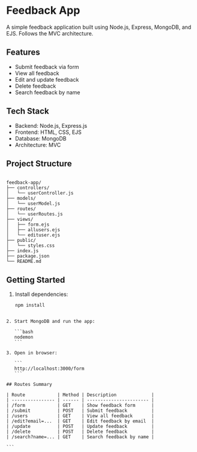 # Feedback App

A simple feedback application built using Node.js, Express, MongoDB, and EJS. Follows the MVC architecture.

## Features

- Submit feedback via form
- View all feedback
- Edit and update feedback
- Delete feedback
- Search feedback by name

## Tech Stack

- Backend: Node.js, Express.js
- Frontend: HTML, CSS, EJS
- Database: MongoDB
- Architecture: MVC

## Project Structure

```

feedback-app/
├── controllers/
│   └── userController.js
├── models/
│   └── userModel.js
├── routes/
│   └── userRoutes.js
├── views/
│   ├── form.ejs
│   ├── allusers.ejs
│   └── edituser.ejs
├── public/
│   └── styles.css
├── index.js
├── package.json
└── README.md

````

## Getting Started

1. Install dependencies:
   ```bash
   npm install
````

2. Start MongoDB and run the app:

   ```bash
   nodemon
   ```

3. Open in browser:

   ```
   http://localhost:3000/form
   ```

## Routes Summary

| Route            | Method | Description             |
| ---------------- | ------ | ----------------------- |
| /form            | GET    | Show feedback form      |
| /submit          | POST   | Submit feedback         |
| /users           | GET    | View all feedback       |
| /edit?email=...  | GET    | Edit feedback by email  |
| /update          | POST   | Update feedback         |
| /delete          | POST   | Delete feedback         |
| /search?name=... | GET    | Search feedback by name |

```